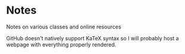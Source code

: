 # Notes

Notes on various classes and online resources

GitHub doesn't natively support KaTeX syntax so I will probably host a webpage with everything properly rendered.
